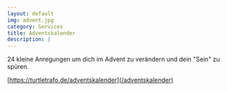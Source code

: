 ```yaml
---
layout: default
img: advent.jpg
category: Services
title: Adventskalender
description: |
---
```


24 kleine Anregungen um dich im Advent zu verändern und dein "Sein" zu spüren.

[https://turtletrafo.de/adventskalender](/adventskalender)
